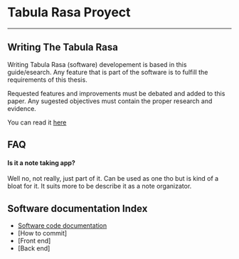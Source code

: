 # Tabula Rasa Proyect
---

## Writing The Tabula Rasa

Writing Tabula Rasa (software) developement is based in this guide/esearch. Any feature that is part of the software is to fulfill the requirements of this thesis.

Requested features and improvements must be debated and added to this paper. Any sugested objectives must contain the proper research and evidence.

You can read it [here](WritingTheTabulaRasa/index.md)

## FAQ

#### Is it a note taking app?
Well no, not really, just part of it. Can be used as one tho but is kind of a bloat for it. It suits more to be describe it as a note organizator.

## Software documentation Index
- [Software code documentation](SoftwareCodeDocumentation/index.md)
- [How to commit]
- [Front end]
- [Back end]
